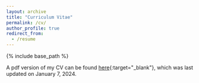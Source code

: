 ```yaml
---
layout: archive
title: "Curriculum Vitae"
permalink: /cv/
author_profile: true
redirect_from:
  - /resume
---
```


{% include base_path %}

A pdf version of my CV can be found [here](http://ziruichen11.github.io/files/Zirui_Chen_CV.pdf){:target="_blank"}, which was last updated on January 7, 2024.
